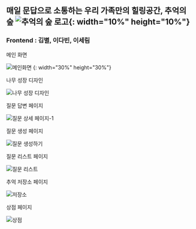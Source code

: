 ## 매일 문답으로 소통하는 우리 가족만의 힐링공간, 추억의 숲 ![추억의 숲 로고](https://github.com/user-attachments/assets/38af67f7-135f-4229-a83b-b424cf83678b){: width="10%" height="10%"}
### Frontend : 김별, 이다빈, 이세림


메인 화면

![메인화면](https://github.com/user-attachments/assets/e2e154a8-316e-4619-b4f2-1f99d8a19614) {: width="30%" height="30%"}


나무 성장 디자인

![나무 성장 디자인](https://github.com/user-attachments/assets/014e0d16-8737-44cb-9a7b-2c981a6a7114)


질문 답변 페이지

![질문 상세 페이지-1](https://github.com/user-attachments/assets/a481f10e-6b37-4579-84e3-3af87de818bf)


질문 생성 페이지

![질문 생성하기](https://github.com/user-attachments/assets/e44ac4af-820a-43d5-971d-237e0a4cfc2f)


질문 리스트 페이지

![질문 리스트](https://github.com/user-attachments/assets/df983864-f760-4604-a7d3-235ac72a69ba)


추억 저장소 페이지

![저장소](https://github.com/user-attachments/assets/83ccd3fb-73c3-4c02-836c-a102a1c824ce)


상점 페이지

![상점](https://github.com/user-attachments/assets/6d7893ed-1417-48f2-9921-087f8ea85de8)
